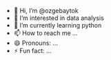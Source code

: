 - 👋 Hi, I’m @ozgebaytok
- 👀 I’m interested in data analysis
- 🌱 I’m currently learning python
- 📫 How to reach me ...
- 😄 Pronouns: ...
- ⚡ Fun fact: ...

<!---
ozgebaytok/ozgebaytok is a ✨ special ✨ repository because its `README.md` (this file) appears on your GitHub profile.
You can click the Preview link to take a look at your changes.
--->
